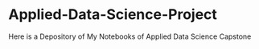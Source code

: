 # Applied-Data-Science-Project
Here is a Depository of My Notebooks of Applied Data Science Capstone
